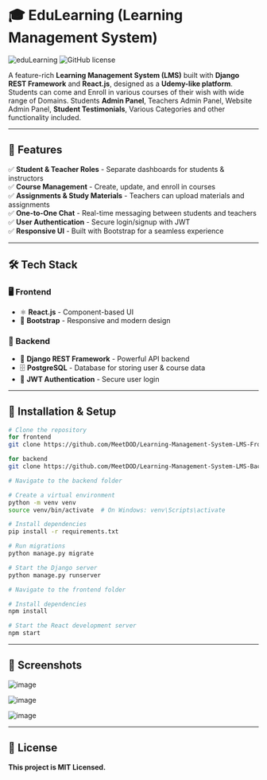 # 🎓 EduLearning (Learning Management System)

![eduLearning](https://img.shields.io/badge/LMS-Django%20%7C%20React-blue.svg) 
![GitHub license](https://img.shields.io/github/license/MeetDOD/Learning-Management-System-LMS-Frontend-)  

A feature-rich **Learning Management System (LMS)** built with **Django REST Framework** and **React.js**, designed as a **Udemy-like platform**. Students can come and Enroll in various courses of their wish with wide range of Domains. Students **Admin Panel**, Teachers Admin Panel, Website Admin Panel, **Student Testimonials**, Various Categories and other functionality included.

---

## 📌 Features  

✅ **Student & Teacher Roles** - Separate dashboards for students & instructors  
✅ **Course Management** - Create, update, and enroll in courses  
✅ **Assignments & Study Materials** - Teachers can upload materials and assignments  
✅ **One-to-One Chat** - Real-time messaging between students and teachers  
✅ **User Authentication** - Secure login/signup with JWT  
✅ **Responsive UI** - Built with Bootstrap for a seamless experience  

---

## 🛠 Tech Stack  

### 🖥 Frontend  
- ⚛️ **React.js** - Component-based UI  
- 🎨 **Bootstrap** - Responsive and modern design  

### 🔧 Backend  
- 🐍 **Django REST Framework** - Powerful API backend  
- 🗄 **PostgreSQL** - Database for storing user & course data  
- 🔑 **JWT Authentication** - Secure user login  

---

## 🚀 Installation & Setup  

```bash
# Clone the repository
for frontend
git clone https://github.com/MeetDOD/Learning-Management-System-LMS-Frontend-.git

for backend
git clone https://github.com/MeetDOD/Learning-Management-System-LMS-Backend.git

# Navigate to the backend folder

# Create a virtual environment
python -m venv venv
source venv/bin/activate  # On Windows: venv\Scripts\activate

# Install dependencies
pip install -r requirements.txt

# Run migrations
python manage.py migrate

# Start the Django server
python manage.py runserver

# Navigate to the frontend folder

# Install dependencies
npm install

# Start the React development server
npm start
```

---

## 🎥 Screenshots

![image](https://github.com/user-attachments/assets/b6682ed2-2a2a-4a75-b243-a7e9061e4709)

![image](https://github.com/user-attachments/assets/9e861510-af18-42f4-a5e4-75e65978aa8d)

![image](https://github.com/user-attachments/assets/34a9874e-09ea-49bf-a7dd-529499888133)

---

## 📜 License

**This project is MIT Licensed.**
